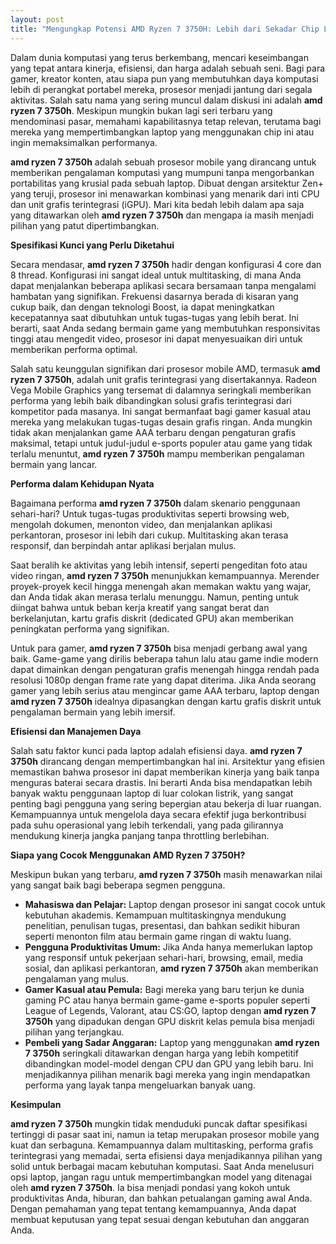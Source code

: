 ```yaml
---
layout: post
title: "Mengungkap Potensi AMD Ryzen 7 3750H: Lebih dari Sekadar Chip Laptop"
---
```


Dalam dunia komputasi yang terus berkembang, mencari keseimbangan yang tepat antara kinerja, efisiensi, dan harga adalah sebuah seni. Bagi para gamer, kreator konten, atau siapa pun yang membutuhkan daya komputasi lebih di perangkat portabel mereka, prosesor menjadi jantung dari segala aktivitas. Salah satu nama yang sering muncul dalam diskusi ini adalah **amd ryzen 7 3750h**. Meskipun mungkin bukan lagi seri terbaru yang mendominasi pasar, memahami kapabilitasnya tetap relevan, terutama bagi mereka yang mempertimbangkan laptop yang menggunakan chip ini atau ingin memaksimalkan performanya.

**amd ryzen 7 3750h** adalah sebuah prosesor mobile yang dirancang untuk memberikan pengalaman komputasi yang mumpuni tanpa mengorbankan portabilitas yang krusial pada sebuah laptop. Dibuat dengan arsitektur Zen+ yang teruji, prosesor ini menawarkan kombinasi yang menarik dari inti CPU dan unit grafis terintegrasi (iGPU). Mari kita bedah lebih dalam apa saja yang ditawarkan oleh **amd ryzen 7 3750h** dan mengapa ia masih menjadi pilihan yang patut dipertimbangkan.

**Spesifikasi Kunci yang Perlu Diketahui**

Secara mendasar, **amd ryzen 7 3750h** hadir dengan konfigurasi 4 core dan 8 thread. Konfigurasi ini sangat ideal untuk multitasking, di mana Anda dapat menjalankan beberapa aplikasi secara bersamaan tanpa mengalami hambatan yang signifikan. Frekuensi dasarnya berada di kisaran yang cukup baik, dan dengan teknologi Boost, ia dapat meningkatkan kecepatannya saat dibutuhkan untuk tugas-tugas yang lebih berat. Ini berarti, saat Anda sedang bermain game yang membutuhkan responsivitas tinggi atau mengedit video, prosesor ini dapat menyesuaikan diri untuk memberikan performa optimal.

Salah satu keunggulan signifikan dari prosesor mobile AMD, termasuk **amd ryzen 7 3750h**, adalah unit grafis terintegrasi yang disertakannya. Radeon Vega Mobile Graphics yang tersemat di dalamnya seringkali memberikan performa yang lebih baik dibandingkan solusi grafis terintegrasi dari kompetitor pada masanya. Ini sangat bermanfaat bagi gamer kasual atau mereka yang melakukan tugas-tugas desain grafis ringan. Anda mungkin tidak akan menjalankan game AAA terbaru dengan pengaturan grafis maksimal, tetapi untuk judul-judul e-sports populer atau game yang tidak terlalu menuntut, **amd ryzen 7 3750h** mampu memberikan pengalaman bermain yang lancar.

**Performa dalam Kehidupan Nyata**

Bagaimana performa **amd ryzen 7 3750h** dalam skenario penggunaan sehari-hari? Untuk tugas-tugas produktivitas seperti browsing web, mengolah dokumen, menonton video, dan menjalankan aplikasi perkantoran, prosesor ini lebih dari cukup. Multitasking akan terasa responsif, dan berpindah antar aplikasi berjalan mulus.

Saat beralih ke aktivitas yang lebih intensif, seperti pengeditan foto atau video ringan, **amd ryzen 7 3750h** menunjukkan kemampuannya. Merender proyek-proyek kecil hingga menengah akan memakan waktu yang wajar, dan Anda tidak akan merasa terlalu menunggu. Namun, penting untuk diingat bahwa untuk beban kerja kreatif yang sangat berat dan berkelanjutan, kartu grafis diskrit (dedicated GPU) akan memberikan peningkatan performa yang signifikan.

Untuk para gamer, **amd ryzen 7 3750h** bisa menjadi gerbang awal yang baik. Game-game yang dirilis beberapa tahun lalu atau game indie modern dapat dimainkan dengan pengaturan grafis menengah hingga rendah pada resolusi 1080p dengan frame rate yang dapat diterima. Jika Anda seorang gamer yang lebih serius atau mengincar game AAA terbaru, laptop dengan **amd ryzen 7 3750h** idealnya dipasangkan dengan kartu grafis diskrit untuk pengalaman bermain yang lebih imersif.

**Efisiensi dan Manajemen Daya**

Salah satu faktor kunci pada laptop adalah efisiensi daya. **amd ryzen 7 3750h** dirancang dengan mempertimbangkan hal ini. Arsitektur yang efisien memastikan bahwa prosesor ini dapat memberikan kinerja yang baik tanpa menguras baterai secara drastis. Ini berarti Anda bisa mendapatkan lebih banyak waktu penggunaan laptop di luar colokan listrik, yang sangat penting bagi pengguna yang sering bepergian atau bekerja di luar ruangan. Kemampuannya untuk mengelola daya secara efektif juga berkontribusi pada suhu operasional yang lebih terkendali, yang pada gilirannya mendukung kinerja jangka panjang tanpa throttling berlebihan.

**Siapa yang Cocok Menggunakan AMD Ryzen 7 3750H?**

Meskipun bukan yang terbaru, **amd ryzen 7 3750h** masih menawarkan nilai yang sangat baik bagi beberapa segmen pengguna.

*   **Mahasiswa dan Pelajar:** Laptop dengan prosesor ini sangat cocok untuk kebutuhan akademis. Kemampuan multitaskingnya mendukung penelitian, penulisan tugas, presentasi, dan bahkan sedikit hiburan seperti menonton film atau bermain game ringan di waktu luang.
*   **Pengguna Produktivitas Umum:** Jika Anda hanya memerlukan laptop yang responsif untuk pekerjaan sehari-hari, browsing, email, media sosial, dan aplikasi perkantoran, **amd ryzen 7 3750h** akan memberikan pengalaman yang mulus.
*   **Gamer Kasual atau Pemula:** Bagi mereka yang baru terjun ke dunia gaming PC atau hanya bermain game-game e-sports populer seperti League of Legends, Valorant, atau CS:GO, laptop dengan **amd ryzen 7 3750h** yang dipadukan dengan GPU diskrit kelas pemula bisa menjadi pilihan yang terjangkau.
*   **Pembeli yang Sadar Anggaran:** Laptop yang menggunakan **amd ryzen 7 3750h** seringkali ditawarkan dengan harga yang lebih kompetitif dibandingkan model-model dengan CPU dan GPU yang lebih baru. Ini menjadikannya pilihan menarik bagi mereka yang ingin mendapatkan performa yang layak tanpa mengeluarkan banyak uang.

**Kesimpulan**

**amd ryzen 7 3750h** mungkin tidak menduduki puncak daftar spesifikasi tertinggi di pasar saat ini, namun ia tetap merupakan prosesor mobile yang kuat dan serbaguna. Kemampuannya dalam multitasking, performa grafis terintegrasi yang memadai, serta efisiensi daya menjadikannya pilihan yang solid untuk berbagai macam kebutuhan komputasi. Saat Anda menelusuri opsi laptop, jangan ragu untuk mempertimbangkan model yang ditenagai oleh **amd ryzen 7 3750h**. Ia bisa menjadi pondasi yang kokoh untuk produktivitas Anda, hiburan, dan bahkan petualangan gaming awal Anda. Dengan pemahaman yang tepat tentang kemampuannya, Anda dapat membuat keputusan yang tepat sesuai dengan kebutuhan dan anggaran Anda.
